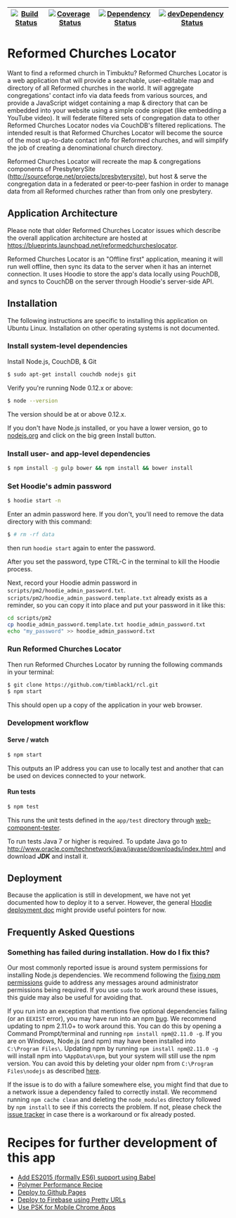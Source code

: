 | [![Build Status](https://travis-ci.org/timblack1/rcl.svg?branch=master)](https://travis-ci.org/timblack1/rcl) | [![Coverage Status](https://coveralls.io/repos/timblack1/rcl/badge.svg?branch=master&service=github)](https://coveralls.io/github/timblack1/rcl?branch=master) | [![Dependency Status](https://david-dm.org/timblack1/rcl.svg)](https://david-dm.org/timblack1/rcl/master) | [![devDependency Status](https://david-dm.org/timblack1/rcl/master/dev-status.svg)](https://david-dm.org/timblack1/rcl/master#info=devDependencies) |
| --- | --- | --- | --- |
# Reformed Churches Locator

Want to find a reformed church in Timbuktu?  Reformed Churches Locator is a web application 
that will provide a searchable, user-editable map and directory of all Reformed churches in 
the world. It will aggregate congregations' contact info via data feeds from various 
sources, and provide a JavaScript widget containing a map & directory that can be embedded 
into your website using a simple code snippet (like embedding a YouTube video). It will 
federate filtered sets of congregation data to other Reformed Churches Locator nodes via 
CouchDB's filtered replications.  The intended result is that Reformed Churches Locator will 
become the source of the most up-to-date contact info for Reformed churches, and will 
simplify the job of creating a denominational church directory.

Reformed Churches Locator will recreate the map & congregations components of PresbyterySite 
(http://sourceforge.net/projects/presbyterysite), but host & serve the congregation data in a 
federated or peer-to-peer fashion in order to manage data from all Reformed churches rather 
than from only one presbytery.

## Application Architecture

Please note that older Reformed Churches Locator issues which describe the overall application 
architecture are hosted at https://blueprints.launchpad.net/reformedchurcheslocator.

Reformed Churches Locator is an "Offline first" application, meaning it will run well offline, 
then sync its data to the server when it has an internet connection.  It uses Hoodie to store
the app's data locally using PouchDB, and syncs to CouchDB on the server through Hoodie's 
server-side API.

## Installation

The following instructions are specific to installing this application on Ubuntu Linux.  Installation
on other operating systems is not documented.

### Install system-level dependencies

Install Node.js, CouchDB, & Git

```bash
$ sudo apt-get install couchdb nodejs git
```

Verify you're running Node 0.12.x or above:

```bash
$ node --version
```

The version should be at or above 0.12.x.

If you don't have Node.js installed, or you have a lower version, go to [nodejs.org](https://nodejs.org)
and click on the big green Install button.

### Install user- and app-level dependencies

```bash
$ npm install -g gulp bower && npm install && bower install
```

### Set Hoodie's admin password

```bash
$ hoodie start -n
```

Enter an admin password here.  If you don't, you'll need to remove the data directory with this command:
```bash
$ # rm -rf data
```
then run `hoodie start` again to enter the password.

After you set the password, type CTRL-C in the terminal to kill the Hoodie process.

Next, record your Hoodie admin password in `scripts/pm2/hoodie_admin_password.txt`.
`scripts/pm2/hoodie_admin_password.template.txt` already exists as a reminder, so you can copy it into
place and put your password in it like this:

```bash
cd scripts/pm2
cp hoodie_admin_password.template.txt hoodie_admin_password.txt
echo "my_password" >> hoodie_admin_password.txt
```

### Run Reformed Churches Locator

Then run Reformed Churches Locator by running the following commands in your terminal:

```bash
$ git clone https://github.com/timblack1/rcl.git
$ npm start
```

This should open up a copy of the application in your web browser.

### Development workflow

#### Serve / watch

```bash
$ npm start
```

This outputs an IP address you can use to locally test and another that can be used on devices 
connected to your network.

#### Run tests

```bash
$ npm test
```

This runs the unit tests defined in the `app/test` directory through 
[web-component-tester](https://github.com/Polymer/web-component-tester).

To run tests Java 7 or higher is required. To update Java go to 
http://www.oracle.com/technetwork/java/javase/downloads/index.html and download ***JDK*** and 
install it.

## Deployment

Because the application is still in development, we have not yet documented how to deploy it to a server.
However, the general [Hoodie deployment doc](deployment.md) might provide useful pointers for now.

## Frequently Asked Questions

### Something has failed during installation. How do I fix this?

Our most commonly reported issue is around system permissions for installing Node.js dependencies.
We recommend following the 
[fixing npm permissions](https://github.com/sindresorhus/guides/blob/master/npm-global-without-sudo.md)
guide to address any messages around administrator permissions being required. If you use `sudo`
to work around these issues, this guide may also be useful for avoiding that.

If you run into an exception that mentions five optional dependencies failing (or an `EEXIST` error), you
may have run into an npm [bug](https://github.com/npm/npm/issues/6309). We recommend updating to npm 2.11.0+
to work around this. You can do this by opening a Command Prompt/terminal and running 
`npm install npm@2.11.0 -g`. If you are on Windows, Node.js (and npm) may have been installed into 
`C:\Program Files\`. Updating npm by running `npm install npm@2.11.0 -g` will install npm into `%AppData%\npm`, 
but your system will still use the npm version. You can avoid this by deleting your older npm from 
`C:\Program Files\nodejs` as described [here](https://github.com/npm/npm/issues/6309#issuecomment-67549380).

If the issue is to do with a failure somewhere else, you might find that due to a network issue
a dependency failed to correctly install. We recommend running `npm cache clean` and deleting the 
`node_modules` directory followed by `npm install` to see if this corrects the problem. If not, please check 
the [issue tracker](https://github.com/PolymerElements/polymer-starter-kit/issues) in case there is a 
workaround or fix already posted.

# Recipes for further development of this app

* [Add ES2015 (formally ES6) support using Babel](docs/add-es2015-support-babel.md)
* [Polymer Performance Recipe](docs/polymer-perf.md)
* [Deploy to Github Pages](docs/deploy-to-github-pages.md)
* [Deploy to Firebase using Pretty URLs](docs/deploy-to-firebase-pretty-urls.md)
* [Use PSK for Mobile Chrome Apps](docs/mobile-chrome-apps.md)
